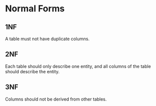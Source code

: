 # Normal Forms

## 1NF

A table must not have duplicate columns.

## 2NF

Each table should only describe one entity, and all columns of the table should describe the entity.

## 3NF

Columns should not be derived from other tables.
